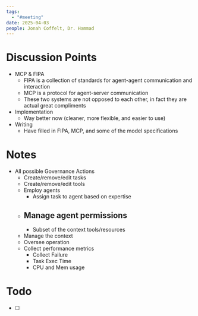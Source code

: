 ```yaml
---
tags:
  - "#meeting"
date: 2025-04-03
people: Jonah Coffelt, Dr. Hammad
---
```

# Discussion Points
- MCP & FIPA
	- FIPA is a collection of standards for agent-agent communication and interaction
	- MCP is a protocol for agent-server communication
	- These two systems are not opposed to each other, in fact they are actual great compliments
- Implementation
	- Way better now (cleaner, more flexible, and easier to use)
- Writing
	- Have filled in FIPA, MCP, and some of the model specifications

# Notes
- All possible Governance Actions
	- Create/remove/edit tasks
	- Create/remove/edit tools
	- Employ agents
		- Assign task to agent based on expertise
	- Manage agent permissions
		- 
		- Subset of the context tools/resources
	- Manage the context
	- Oversee operation
	- Collect performance metrics
		- Collect Failure
		- Task Exec Time
		- CPU and Mem usage

# Todo
- [ ]     